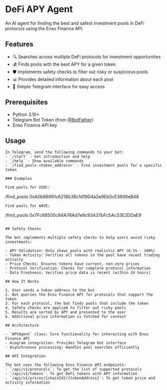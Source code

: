 # DeFi APY Agent

An AI agent for finding the best and safest investment pools in DeFi protocols using the Enso Finance API.

## Features

- 🔍 Searches across multiple DeFi protocols for investment opportunities
- 💰 Finds pools with the best APY for a given token
- 🛡️ Implements safety checks to filter out risky or suspicious pools
- 📊 Provides detailed information about each pool
- 🤖 Simple Telegram interface for easy access

## Prerequisites

- Python 3.10+
- Telegram Bot Token (from [@BotFather](https://t.me/BotFather))
- Enso Finance API key

## Usage


```
In Telegram, send the following commands to your bot:
- `/start` - Get introduction and help
- `/help` - Show available commands
- `/find_pools <token_address>` - Find investment pools for a specific token

### Examples

Find pools for USDC:
```
/find_pools 0xA0b86991c6218b36c1d19D4a2e9Eb0cE3606eB48
```
Find pools for AAVE:
```
/find_pools 0x7Fc66500c84A76Ad7e9c93437bFc5Ac33E2DDaE9
```

## Safety Checks

The bot implements multiple safety checks to help users avoid risky investments:

- APY Validation: Only shows pools with realistic APY (0.1% - 100%)
- Token Activity: Verifies all tokens in the pool have recent trading activity
- Price Checks: Ensures tokens have current, non-zero prices
- Protocol Verification: Checks for complete protocol information
- Data Freshness: Verifies price data is recent (within 24 hours)

## How It Works

1. User sends a token address to the bot
2. Bot queries the Enso Finance API for protocols that support the token
3. For each protocol, the bot finds pools that include the token
4. Safety checks are applied to filter out risky pools
5. Results are sorted by APY and presented to the user
6. Additional price information is fetched for context

## Architecture

- `APYAgent` class: Core functionality for interacting with Enso Finance API
- Aiogram integration: Provides Telegram bot interface
- Asynchronous processing: Handles pool searches efficiently

## API Integration

The bot uses the following Enso Finance API endpoints:
- `/api/v1/protocols`: To get the list of supported protocols
- `/api/v1/tokens`: To get DeFi tokens with APY information
- `/api/v1/prices/{chainId}/{tokenAddress}`: To get token price and activity information
